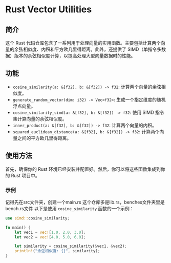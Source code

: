 # Rust Vector Utilities

## 简介

这个 Rust 代码仓库包含了一系列用于处理向量的实用函数。主要包括计算两个向量的余弦相似度、内积和平方欧几里得距离。此外，还提供了 SIMD（单指令多数据）版本的余弦相似度计算，以提高处理大型向量数据时的性能。

## 功能

- `cosine_similarity(a: &[f32], b: &[f32]) -> f32`: 计算两个向量的余弦相似度。
- `generate_random_vector(dim: i32) -> Vec<f32>`: 生成一个指定维度的随机浮点向量。
- `cosine_similarity_simd(a: &[f32], b: &[f32]) -> f32`: 使用 SIMD 指令集计算向量的余弦相似度。
- `inner_product(a: &[f32], b: &[f32]) -> f32`: 计算两个向量的内积。
- `squared_euclidean_distance(a: &[f32], b: &[f32]) -> f32`: 计算两个向量之间的平方欧几里得距离。

## 使用方法

首先，确保你的 Rust 环境已经安装并配置好。然后，你可以将这些函数集成到你的 Rust 项目中。

### 示例

记得先在src文件夹，创建一个main.rs 这个仓库多是lib.rs，benches文件夹里是bench.rs文件
以下是使用 `cosine_similarity` 函数的一个示例：

```rust
use simd::cosine_similarity;

fn main() {
    let vec1 = vec![1.0, 2.0, 3.0];
    let vec2 = vec![4.0, 5.0, 6.0];

    let similarity = cosine_similarity(&vec1, &vec2);
    println!("余弦相似度: {}", similarity);
}

